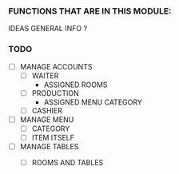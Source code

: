 ### FUNCTIONS THAT ARE IN THIS MODULE:

IDEAS
GENERAL INFO ?

### TODO

- [ ] MANAGE ACCOUNTS
    - [ ] WAITER 
        - ASSIGNED ROOMS
    - [ ] PRODUCTION
        - ASSIGNED MENU CATEGORY
    - [ ] CASHIER
        
- [ ] MANAGE MENU
    - [ ] CATEGORY
    - [ ] ITEM ITSELF

- [ ] MANAGE TABLES
    - [ ] ROOMS AND TABLES
    
